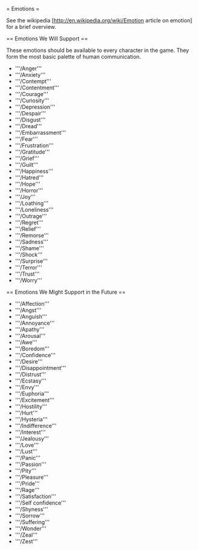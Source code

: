 = Emotions =

See the wikipedia [http://en.wikipedia.org/wiki/Emotion article on emotion] for a brief overview.

== Emotions We Will Support ==

These emotions should be available to every character in the game. They form the most basic palette of human communication.

* '''/Anger'''
* '''/Anxiety'''
* '''/Contempt'''
* '''/Contentment'''
* '''/Courage'''
* '''/Curiosity'''
* '''/Depression'''
* '''/Despair'''
* '''/Disgust'''
* '''/Dread'''
* '''/Embarrassment'''
* '''/Fear'''
* '''/Frustration'''
* '''/Gratitude'''
* '''/Grief'''
* '''/Guilt'''
* '''/Happiness'''
* '''/Hatred'''
* '''/Hope'''
* '''/Horror'''
* '''/Joy'''
* '''/Loathing'''
* '''/Loneliness'''
* '''/Outrage'''
* '''/Regret'''
* '''/Relief'''
* '''/Remorse'''
* '''/Sadness'''
* '''/Shame'''
* '''/Shock'''
* '''/Surprise'''
* '''/Terror'''
* '''/Trust'''
* '''/Worry'''

== Emotions We Might Support in the Future ==

* '''/Affection'''
* '''/Angst'''
* '''/Anguish'''
* '''/Annoyance'''
* '''/Apathy'''
* '''/Arousal'''
* '''/Awe'''
* '''/Boredom'''
* '''/Confidence'''
* '''/Desire'''
* '''/Disappointment'''
* '''/Distrust'''
* '''/Ecstasy'''
* '''/Envy'''
* '''/Euphoria'''
* '''/Excitement'''
* '''/Hostility'''
* '''/Hurt'''
* '''/Hysteria'''
* '''/Indifference'''
* '''/Interest'''
* '''/Jealousy'''
* '''/Love'''
* '''/Lust'''
* '''/Panic'''
* '''/Passion'''
* '''/Pity'''
* '''/Pleasure'''
* '''/Pride'''
* '''/Rage'''
* '''/Satisfaction'''
* '''/Self confidence'''
* '''/Shyness'''
* '''/Sorrow'''
* '''/Suffering'''
* '''/Wonder'''
* '''/Zeal'''
* '''/Zest'''
